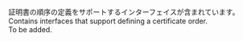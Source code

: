 <Namespace Name="Microsoft.Azure.Management.AppService.Fluent.AppServiceCertificateOrder.Definition">
  <Docs>
    <summary><span data-ttu-id="8ef68-101">証明書の順序の定義をサポートするインターフェイスが含まれています。</span><span class="sxs-lookup"><span data-stu-id="8ef68-101">Contains interfaces that support defining a certificate order.</span></span></summary> 
    <remarks>To be added.</remarks>
  </Docs>
</Namespace>
